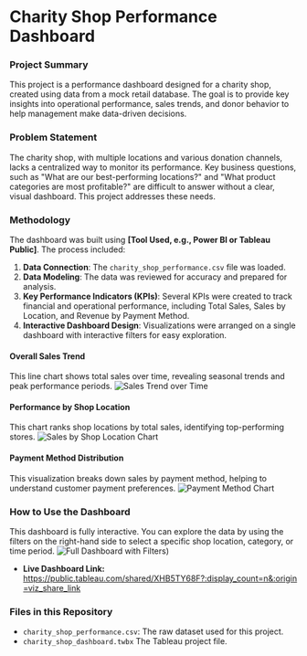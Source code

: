 # Charity Shop Performance Dashboard

### Project Summary
This project is a performance dashboard designed for a charity shop, created using data from a mock retail database. The goal is to provide key insights into operational performance, sales trends, and donor behavior to help management make data-driven decisions.

### Problem Statement
The charity shop, with multiple locations and various donation channels, lacks a centralized way to monitor its performance. Key business questions, such as "What are our best-performing locations?" and "What product categories are most profitable?" are difficult to answer without a clear, visual dashboard. This project addresses these needs.

### Methodology
The dashboard was built using **[Tool Used, e.g., Power BI or Tableau Public]**. The process included:
1.  **Data Connection**: The `charity_shop_performance.csv` file was loaded.
2.  **Data Modeling**: The data was reviewed for accuracy and prepared for analysis.
3.  **Key Performance Indicators (KPIs)**: Several KPIs were created to track financial and operational performance, including Total Sales, Sales by Location, and Revenue by Payment Method.
4.  **Interactive Dashboard Design**: Visualizations were arranged on a single dashboard with interactive filters for easy exploration.

#### Overall Sales Trend
This line chart shows total sales over time, revealing seasonal trends and peak performance periods.
![Sales Trend over Time](https://public.tableau.com/views/overallsalestrend/Sheet5?:language=en-US&publish=yes&:sid=&showOnboarding=true&:display_count=n&:origin=viz_share_link)

#### Performance by Shop Location
This chart ranks shop locations by total sales, identifying top-performing stores.
![Sales by Shop Location Chart](https://public.tableau.com/views/performancebylocation/Sheet6?:language=en-US&publish=yes&:sid=&:redirect=auth&:display_count=n&:origin=viz_share_link)

#### Payment Method Distribution
This visualization breaks down sales by payment method, helping to understand customer payment preferences.
![Payment Method Chart](https://public.tableau.com/views/Paymentdistribution/Sheet7?:language=en-US&publish=yes&:sid=&:redirect=auth&:display_count=n&:origin=viz_share_link)

### How to Use the Dashboard
This dashboard is fully interactive. You can explore the data by using the filters on the right-hand side to select a specific shop location, category, or time period.
![Full Dashboard with Filters](https://public.tableau.com/views/dashboardforeachlocation/Dashboard1?:language=en-US&publish=yes&:sid=&:redirect=auth&:display_count=n&:origin=viz_share_link))


-   **Live Dashboard Link:** https://public.tableau.com/shared/XHB5TY68F?:display_count=n&:origin=viz_share_link

### Files in this Repository
-   `charity_shop_performance.csv`: The raw dataset used for this project.
-   `charity_shop_dashboard.twbx` The Tableau project file.
